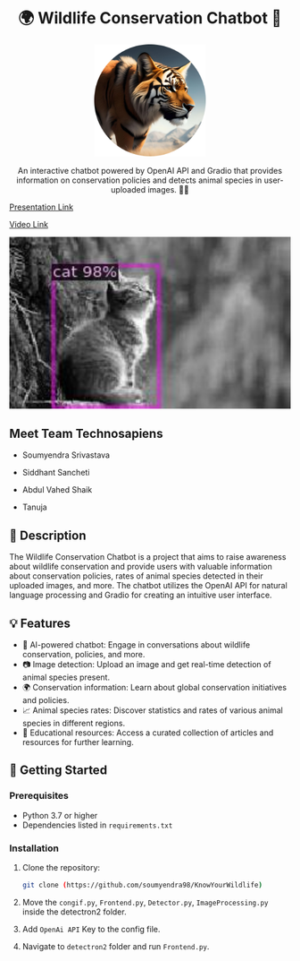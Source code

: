 <h1 align="center">
🌍 Wildlife Conservation Chatbot 🦁
</h1>

<p align="center">
  <img src="https://github.com/soumyendra98/KnowYourWildlife/blob/main/images/tiger.png" alt="Project Logo" width="200">
</p>

<p align="center">
  An interactive chatbot powered by OpenAI API and Gradio that provides information on conservation policies and detects animal species in user-uploaded images. 🌿📸
</p>

 [Presentation Link](https://prezi.com/view/cmrCe3B9D5bWB01aMlWw/)
 
 [Video Link](https://drive.google.com/drive/folders/1eG6Mj2irT4zkO2Ap9fzOrZIQL8D9Brur?usp=sharing)

<p align="center">
  <img src="https://github.com/soumyendra98/KnowYourWildlife/blob/main/images/output.jpg" alt="Project Screenshot" width="600">
</p>

## Meet Team Technosapiens

 - Soumyendra Srivastava 		       
 
 - Siddhant Sancheti 

 - Abdul Vahed Shaik
 - Tanuja 


## 📝 Description

The Wildlife Conservation Chatbot is a project that aims to raise awareness about wildlife conservation and provide users with valuable information about conservation policies, rates of animal species detected in their uploaded images, and more. The chatbot utilizes the OpenAI API for natural language processing and Gradio for creating an intuitive user interface.

## 💡 Features

- 🤖 AI-powered chatbot: Engage in conversations about wildlife conservation, policies, and more.
- 📷 Image detection: Upload an image and get real-time detection of animal species present.
- 🌍 Conservation information: Learn about global conservation initiatives and policies.
- 📈 Animal species rates: Discover statistics and rates of various animal species in different regions.
- 🌿 Educational resources: Access a curated collection of articles and resources for further learning.

## 🚀 Getting Started

### Prerequisites

- Python 3.7 or higher
- Dependencies listed in `requirements.txt`

### Installation

1. Clone the repository:

   ```bash
   git clone (https://github.com/soumyendra98/KnowYourWildlife)


2. Move the `congif.py`, `Frontend.py`, `Detector.py`, `ImageProcessing.py` inside the detectron2 folder.

3. Add `OpenAi API` Key to the config file.

4. Navigate to `detectron2` folder and run `Frontend.py`.
